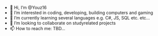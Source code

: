 - 👋 Hi, I’m @Youz16
- 👀 I’m interested in coding, developing, building computers and gaming
- 🌱 I’m currently learning several languages e.g. C#, JS, SQL etc. etc...
- 💞️ I’m looking to collaborate on studyrelated projects
- 📫 How to reach me: TBD...

<!---
Youz16/Youz16 is a ✨ special ✨ repository because its `README.md` (this file) appears on your GitHub profile.
You can click the Preview link to take a look at your changes.
--->

